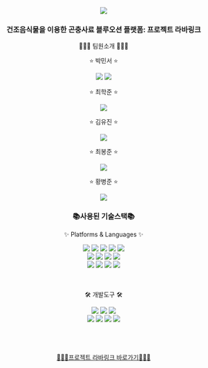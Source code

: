 <div align=center>
  <img src="https://capsule-render.vercel.app/api?type=waving&color=auto&height=300&section=header&text=프로젝트%20라바링크&fontSize=90&animation=fadeIn&fontAlignY=38&desc=한국스마트정보교육원%2046기%202팀%20&descAlignY=55&descAlign=62" />
</div>
<div align=center>
  <h3>건조음식물을 이용한 곤충사료 블루오션 플랫폼: 프로젝트 라바링크</h3>
  <p>🤝🤝🤝 팀원소개 🤝🤝🤝</p>
</div>
<div align=center>
	<p>&#x2B50 박민서 &#x2B50</p>
<a href="https://github.com/parkj12b" target="_blank"><img src="https://img.shields.io/badge/Github-181717?style=flat&logo=GitHub&logoColor=white" /></a>
<a href="https://blog.naver.com/ppms03">
	<img src="https://img.shields.io/badge/Naver%20Blog-03C75A?style=flat&logo=Naver&logoColor=white" />
</a><br>
	<p>&#x2B50 최학준 &#x2B50</p><a href="https://github.com/hagjoon" target="_blank"><img src="https://img.shields.io/badge/Github-181717?style=flat&logo=GitHub&logoColor=white" /></a><br>
	<p>&#x2B50 김유진 &#x2B50</p><a href="https://github.com/kimmy427" target="_blank"><img src="https://img.shields.io/badge/Github-181717?style=flat&logo=GitHub&logoColor=white" /></a><br>
	<p>&#x2B50 최봉준 &#x2B50</p><a href="https://github.com/bongnine" target="_blank"><img src="https://img.shields.io/badge/Github-181717?style=flat&logo=GitHub&logoColor=white" /></a><br>
	<p>&#x2B50 황병준 &#x2B50</p><a href="https://github.com/H-BBangJun" target="_blank"><img src="https://img.shields.io/badge/Github-181717?style=flat&logo=GitHub&logoColor=white" /></a><br>
</div>
<div align=center>
  <h3>📚사용된 기술스택📚</h3>
  <p>✨ Platforms & Languages ✨</p>
</div>
<div align="center">
	<img src="https://img.shields.io/badge/Java-007396?style=flat&logo=Conda-Forge&logoColor=white" />
	<img src="https://img.shields.io/badge/HTML5-E34F26?style=flat&logo=HTML5&logoColor=white" />
	<img src="https://img.shields.io/badge/CSS3-1572B6?style=flat&logo=CSS3&logoColor=white" />
	<img src="https://img.shields.io/badge/JavaScript-F7DF1E?style=flat&logo=JavaScript&logoColor=white" />
	<img src="https://img.shields.io/badge/jQuery-0769AD?style=flat&logo=jQuery&logoColor=white" />
	<br>
	<img src="https://img.shields.io/badge/Spring-6DB33F?style=flat&logo=Spring&logoColor=white" />
	<img src="https://img.shields.io/badge/Bootstrap-7952B3?style=flat&logo=Bootstrap&logoColor=white" />
	<img src="https://img.shields.io/badge/Mybatis-000000?style=flat&logo=Fluentd&logoColor=white" />
	<img src="https://img.shields.io/badge/Apache%20Tomcat-F8DC75?style=flat&logo=Apache-Tomcat&logoColor=white" />
	<br>
	<img src="https://img.shields.io/badge/Oracle%20Cloud-F80000?style=flat&logo=Oracle&logoColor=white" />
	<img src="https://img.shields.io/badge/MySQL-4479A1?style=flat&logo=MySQL&logoColor=white" />
	<img src="https://img.shields.io/badge/CentOS8-262577?style=flat&logo=CentOS&logoColor=white" />
	<img src="https://img.shields.io/badge/Thymeleaf-005F0F?style=flat&logo=Thymeleaf&logoColor=white" />
</div>
<br><br>
<div align=center>
  <p>🛠 개발도구 🛠</p>
</div>
<div align="center">
	<img src="https://img.shields.io/badge/Spring%20Toll%20Suite-6DB33F?style=flat&logo=Spring&logoColor=white" />
	<img src="https://img.shields.io/badge/Eclipse%20IDE-2C2255?style=flat&logo=EclipseIDE&logoColor=white" />
	<img src="https://img.shields.io/badge/Visual%20Studio%20Code-007ACC?style=flat&logo=VisualStudioCode&logoColor=white" />
	<br>
	<img src="https://img.shields.io/badge/NGINX-009639?style=flat&logo=NGINX&logoColor=white" />
	<img src="https://img.shields.io/badge/Jenkins-D24939?style=flat&logo=Jenkins&logoColor=white" />
	<img src="https://img.shields.io/badge/GitHub-181717?style=flat&logo=GitHub&logoColor=white" />
	<img src="https://img.shields.io/badge/Apache%20Maven-C71A36?style=flat&logo=Apache-Maven&logoColor=white" />
</div>
<br><br>
<div align=center>

</div>
<br><br>
<div align=center>
<a href="http://138.2.127.137/"> 🔗🔗🔗프로젝트 라바링크 바로가기🔗🔗🔗 </a>
</div>
